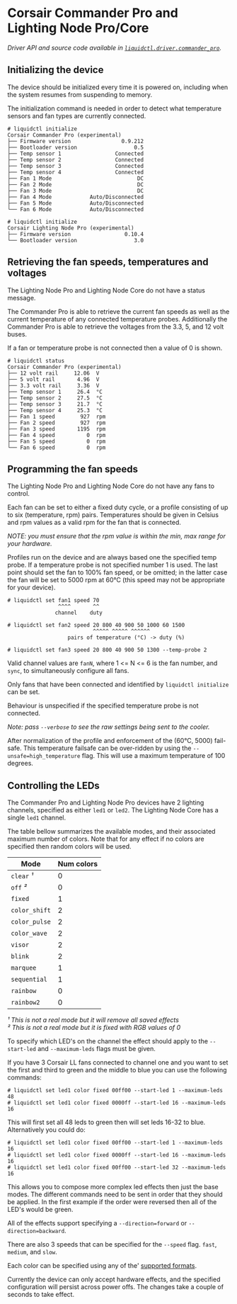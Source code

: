 # Corsair Commander Pro and Lighting Node Pro/Core
_Driver API and source code available in [`liquidctl.driver.commander_pro`](../liquidctl/driver/commander_pro.py)._


## Initializing the device

The device should be initialized every time it is powered on, including when
the system resumes from suspending to memory.

The initialization command is needed in order to detect what temperature
sensors and fan types are currently connected.

```
# liquidctl initialize
Corsair Commander Pro (experimental)
├── Firmware version                0.9.212  
├── Bootloader version                  0.5  
├── Temp sensor 1                 Connected  
├── Temp sensor 2                 Connected  
├── Temp sensor 3                 Connected  
├── Temp sensor 4                 Connected  
├── Fan 1 Mode                           DC  
├── Fan 2 Mode                           DC  
├── Fan 3 Mode                           DC  
├── Fan 4 Mode            Auto/Disconnected  
├── Fan 5 Mode            Auto/Disconnected  
└── Fan 6 Mode            Auto/Disconnected  
```

```
# liquidctl initialize
Corsair Lighting Node Pro (experimental)
├── Firmware version                 0.10.4  
└── Bootloader version                  3.0  
```


## Retrieving the fan speeds, temperatures and voltages

The Lighting Node Pro and Lighting Node Core do not have a status message.

The Commander Pro is able to retrieve the current fan speeds as well as
the current temperature of any connected temperature probes. Additionally
the Commander Pro is able to retrieve the voltages from the 3.3, 5, and 12
volt buses.

If a fan or temperature probe is not connected then a value of 0 is shown.

```
# liquidctl status
Corsair Commander Pro (experimental)
├── 12 volt rail     12.06  V
├── 5 volt rail       4.96  V
├── 3.3 volt rail     3.36  V
├── Temp sensor 1     26.4  °C
├── Temp sensor 2     27.5  °C
├── Temp sensor 3     21.7  °C
├── Temp sensor 4     25.3  °C
├── Fan 1 speed        927  rpm
├── Fan 2 speed        927  rpm
├── Fan 3 speed       1195  rpm
├── Fan 4 speed          0  rpm
├── Fan 5 speed          0  rpm
└── Fan 6 speed          0  rpm
```


## Programming the fan speeds

The Lighting Node Pro and Lighting Node Core do not have any fans to control.

Each fan can be set to either a fixed duty cycle, or a profile consisting of up
to six (temperature, rpm) pairs.  Temperatures should be given in Celsius and
rpm values as a valid rpm for the fan that is connected.

*NOTE: you must ensure that the rpm value is within the min, max range for your
hardware.*

Profiles run on the device and are always based one the specified temp probe.
If a temperature probe is not specified number 1 is used. The last point should
set the fan to 100% fan speed, or be omitted; in the latter case the fan will
be set to 5000 rpm at 60°C (this speed may not be appropriate for your device).

```
# liquidctl set fan1 speed 70
                ^^^^       ^^
               channel    duty

# liquidctl set fan2 speed 20 800 40 900 50 1000 60 1500
                           ^^^^^ ^^^^^ ^^^^^^
                   pairs of temperature (°C) -> duty (%)

# liquidctl set fan3 speed 20 800 40 900 50 1300 --temp-probe 2
```

Valid channel values are `fanN`, where 1 <= N <= 6 is the fan number, and
`sync`, to simultaneously configure all fans.

Only fans that have been connected and identified by `liquidctl initialize` can
be set.

Behaviour is unspecified if the specified temperature probe is not connected.

_Note: pass `--verbose` to see the raw settings being sent to the cooler._

After normalization of the profile and enforcement of the (60°C, 5000)
fail-safe.  This temperature failsafe can be over-ridden by using the
`--unsafe=high_temperature` flag.  This will use a maximum temperature of 100
degrees.


## Controlling the LEDs

The Commander Pro and Lighting Node Pro devices have 2 lighting channels,
specified as either `led1` or `led2`.  The Lighting Node Core has a single
`led1` channel.

The table bellow summarizes the available modes, and their associated
maximum number of colors. Note that for any effect if no colors are specified then
random colors will be used.

| Mode          | Num colors |
| ------------- | ---------- |
| `clear` _¹_   |          0 |
| `off` _²_     |          0 |
| `fixed`       |          1 |
| `color_shift` |          2 |
| `color_pulse` |          2 |
| `color_wave`  |          2 |
| `visor`       |          2 |
| `blink`       |          2 |
| `marquee`     |          1 |
| `sequential`  |          1 |
| `rainbow`     |          0 |
| `rainbow2`    |          0 |


_¹ This is not a real mode but it will remove all saved effects_  
_² This is not a real mode but it is fixed with RGB values of 0_

To specify which LED's on the channel the effect should apply to the
`--start-led` and `--maximum-leds` flags must be given.

If you have 3 Corsair LL fans connected to channel one and you want to set
the first and third to green and the middle to blue you can use the following
commands:

```
# liquidctl set led1 color fixed 00ff00 --start-led 1 --maximum-leds 48
# liquidctl set led1 color fixed 0000ff --start-led 16 --maximum-leds 16
```

This will first set all 48 leds to green then will set leds 16-32 to blue.
Alternatively you could do:

```
# liquidctl set led1 color fixed 00ff00 --start-led 1 --maximum-leds 16
# liquidctl set led1 color fixed 0000ff --start-led 16 --maximum-leds 16
# liquidctl set led1 color fixed 00ff00 --start-led 32 --maximum-leds 16
```

This allows you to compose more complex led effects then just the base modes.
The different commands need to be sent in order that they should be applied.
In the first example if the order were reversed then all of the LED's would
be green.

All of the effects support specifying a `--direction=forward` or
`--direction=backward`.

There are also 3 speeds that can be specified for the `--speed` flag.
`fast`, `medium`, and `slow`.

Each color can be specified using any of the'
[supported formats](../README.md#supported-color-specification-formats).

Currently the device can only accept hardware effects, and the specified
configuration will persist across power offs. The changes take a couple of
seconds to take effect.
